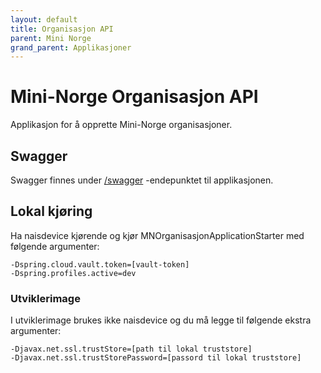 ```yaml
---
layout: default
title: Organisasjon API
parent: Mini Norge
grand_parent: Applikasjoner
---
```


# Mini-Norge Organisasjon API
Applikasjon for å opprette Mini-Norge organisasjoner.

## Swagger
Swagger finnes under [/swagger](https://mn-organisasjon-api.dev.intern.nav.no/swagger) -endepunktet til applikasjonen.

## Lokal kjøring
Ha naisdevice kjørende og kjør MNOrganisasjonApplicationStarter med følgende argumenter:
```
-Dspring.cloud.vault.token=[vault-token]
-Dspring.profiles.active=dev
```

### Utviklerimage
I utviklerimage brukes ikke naisdevice og du må legge til følgende ekstra argumenter:
```
-Djavax.net.ssl.trustStore=[path til lokal truststore]
-Djavax.net.ssl.trustStorePassword=[passord til lokal truststore]
```
